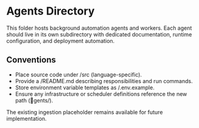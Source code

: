 # Agents Directory

This folder hosts background automation agents and workers. Each agent should live in its own subdirectory with dedicated documentation, runtime configuration, and deployment automation.

## Conventions
- Place source code under <agent-name>/src (language-specific).
- Provide a <agent-name>/README.md describing responsibilities and run commands.
- Store environment variable templates as <agent-name>/.env.example.
- Ensure any infrastructure or scheduler definitions reference the new path (gents/<agent-name>).

The existing ingestion placeholder remains available for future implementation.